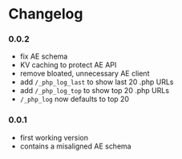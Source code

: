 # Changelog

### 0.0.2

- fix AE schema
- KV caching to protect AE API
- remove bloated, unnecessary AE client
- add `/_php_log_last` to show last 20 .php URLs
- add `/_php_log_top` to show top 20 .php URLs
- `/_php_log` now defaults to top 20

### 0.0.1

- first working version
- contains a misaligned AE schema